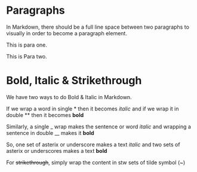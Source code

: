 # Paragraphs

In Markdown, there should be a full line space between two paragraphs to visually in order to become a paragraph element.

This is para one.

This is Para two.

# Bold, Italic & Strikethrough

We have two ways to do Bold & Italic in Markdown.

If we wrap a word in single * then it becomes *italic* and if we wrap it in double ** then it becomes **bold**

Similarly, a single _ wrap makes the sentence or word _italic_ and wrapping a sentence in double __ makes it __bold__

So, one set of asterix or underscore makes a text _italic_
and two sets of asterix or underscores makes a text **bold**

For ~~strikethrough~~, simply wrap the content in stw sets of tilde symbol (~)

